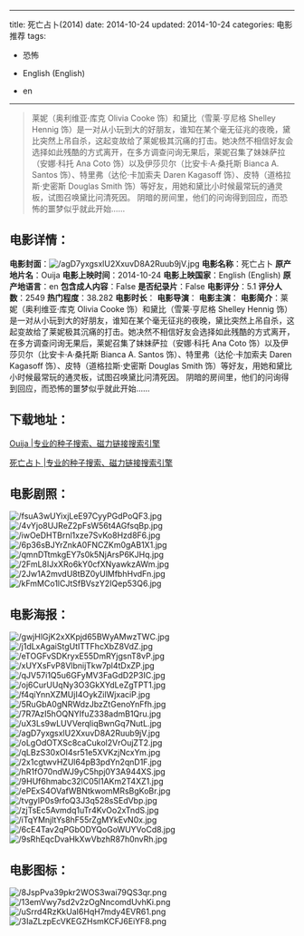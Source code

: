 
---
title: 死亡占卜(2014)
date: 2014-10-24
updated: 2014-10-24
categories: 电影推荐
tags:
- 恐怖

- English (English)
- en
---


> 莱妮（奥利维亚·库克 Olivia Cooke 饰）和黛比（雪莱·亨尼格 Shelley Hennig 饰）是一对从小玩到大的好朋友，谁知在某个毫无征兆的夜晚，黛比突然上吊自杀，这起变故给了莱妮极其沉痛的打击。她决然不相信好友会选择如此残酷的方式离开，在多方调查问询无果后，莱妮召集了妹妹萨拉（安娜·科托 Ana Coto 饰）以及伊莎贝尔（比安卡·A·桑托斯 Bianca A. Santos 饰）、特里弗（达伦·卡加索夫 Daren Kagasoff 饰）、皮特（道格拉斯·史密斯 Douglas Smith 饰）等好友，用她和黛比小时候最常玩的通灵板，试图召唤黛比问清死因。  阴暗的房间里，他们的问询得到回应，而恐怖的噩梦似乎就此开始……

## **电影详情**：

**电影封面**：<img src="https://image.tmdb.org/t/p/w200/agD7yxgsxlU2XxuvD8A2Ruub9jV.jpg" alt="/agD7yxgsxlU2XxuvD8A2Ruub9jV.jpg" title="/agD7yxgsxlU2XxuvD8A2Ruub9jV.jpg">
**电影名称**：死亡占卜
**原产地片名**：Ouija
**电影上映时间**：2014-10-24
**电影上映国家**：English (English)
**原产地语言**：en
**包含成人内容**：False
**是否纪录片**：False
**电影评分**：5.1
**评分人数**：2549
**热门程度**：38.282
**电影时长**：
**电影导演**：
**电影主演**：
**电影简介**：莱妮（奥利维亚·库克 Olivia Cooke 饰）和黛比（雪莱·亨尼格 Shelley Hennig 饰）是一对从小玩到大的好朋友，谁知在某个毫无征兆的夜晚，黛比突然上吊自杀，这起变故给了莱妮极其沉痛的打击。她决然不相信好友会选择如此残酷的方式离开，在多方调查问询无果后，莱妮召集了妹妹萨拉（安娜·科托 Ana Coto 饰）以及伊莎贝尔（比安卡·A·桑托斯 Bianca A. Santos 饰）、特里弗（达伦·卡加索夫 Daren Kagasoff 饰）、皮特（道格拉斯·史密斯 Douglas Smith 饰）等好友，用她和黛比小时候最常玩的通灵板，试图召唤黛比问清死因。  阴暗的房间里，他们的问询得到回应，而恐怖的噩梦似乎就此开始……

## **下载地址**：
[Ouija |专业的种子搜索、磁力链接搜索引擎](https://movie.amd794.com:2083/?search=Ouija&ordering=&mode=match_phrase&page_size=10&page=1)

[死亡占卜 |专业的种子搜索、磁力链接搜索引擎](https://movie.amd794.com:2083/?search=%E6%AD%BB%E4%BA%A1%E5%8D%A0%E5%8D%9C&ordering=&mode=match_phrase&page_size=10&page=1)
 

## **电影剧照**：
<img src="https://image.tmdb.org/t/p/original/fsuA3wUYixjLeE97CyyPGdPoQF3.jpg" alt="/fsuA3wUYixjLeE97CyyPGdPoQF3.jpg" title="/fsuA3wUYixjLeE97CyyPGdPoQF3.jpg"><img src="https://image.tmdb.org/t/p/original/4vYjo8UJReZ2pFsW56t4AGfsqBp.jpg" alt="/4vYjo8UJReZ2pFsW56t4AGfsqBp.jpg" title="/4vYjo8UJReZ2pFsW56t4AGfsqBp.jpg"><img src="https://image.tmdb.org/t/p/original/iwOeDHTBrnl1xze7SvKo8Hzd8F6.jpg" alt="/iwOeDHTBrnl1xze7SvKo8Hzd8F6.jpg" title="/iwOeDHTBrnl1xze7SvKo8Hzd8F6.jpg"><img src="https://image.tmdb.org/t/p/original/6p36sBJYrZnkA0FNCZKm0gAB1X1.jpg" alt="/6p36sBJYrZnkA0FNCZKm0gAB1X1.jpg" title="/6p36sBJYrZnkA0FNCZKm0gAB1X1.jpg"><img src="https://image.tmdb.org/t/p/original/qmnDTtmkgEY7s0k5NjArsP6KJHq.jpg" alt="/qmnDTtmkgEY7s0k5NjArsP6KJHq.jpg" title="/qmnDTtmkgEY7s0k5NjArsP6KJHq.jpg"><img src="https://image.tmdb.org/t/p/original/2FmL8IJxXRo6kY0cfXNyawkzAWm.jpg" alt="/2FmL8IJxXRo6kY0cfXNyawkzAWm.jpg" title="/2FmL8IJxXRo6kY0cfXNyawkzAWm.jpg"><img src="https://image.tmdb.org/t/p/original/2Jw1A2mvdU8tBZ0yUlMfbhHvdFn.jpg" alt="/2Jw1A2mvdU8tBZ0yUlMfbhHvdFn.jpg" title="/2Jw1A2mvdU8tBZ0yUlMfbhHvdFn.jpg"><img src="https://image.tmdb.org/t/p/original/kFmMCo1lCJtSfBVszY2IQep53Q6.jpg" alt="/kFmMCo1lCJtSfBVszY2IQep53Q6.jpg" title="/kFmMCo1lCJtSfBVszY2IQep53Q6.jpg">

## **电影海报**：
<img src="https://image.tmdb.org/t/p/original/gwjHlGjK2xXKpjd65BWyAMwzTWC.jpg" alt="/gwjHlGjK2xXKpjd65BWyAMwzTWC.jpg" title="/gwjHlGjK2xXKpjd65BWyAMwzTWC.jpg"><img src="https://image.tmdb.org/t/p/original/j1dLxAgaiStgUtITTFhcXbZ8VdZ.jpg" alt="/j1dLxAgaiStgUtITTFhcXbZ8VdZ.jpg" title="/j1dLxAgaiStgUtITTFhcXbZ8VdZ.jpg"><img src="https://image.tmdb.org/t/p/original/eTOGFvSDKryxE55DmRYjgsnT8vP.jpg" alt="/eTOGFvSDKryxE55DmRYjgsnT8vP.jpg" title="/eTOGFvSDKryxE55DmRYjgsnT8vP.jpg"><img src="https://image.tmdb.org/t/p/original/xUYXsFvP8VlbnijTkw7pl4tDxZP.jpg" alt="/xUYXsFvP8VlbnijTkw7pl4tDxZP.jpg" title="/xUYXsFvP8VlbnijTkw7pl4tDxZP.jpg"><img src="https://image.tmdb.org/t/p/original/qJV57i1Q5u6GFyMV3FaGdD2P3IC.jpg" alt="/qJV57i1Q5u6GFyMV3FaGdD2P3IC.jpg" title="/qJV57i1Q5u6GFyMV3FaGdD2P3IC.jpg"><img src="https://image.tmdb.org/t/p/original/oj6CurUUqNy3O3GkXYdLeZgTPT1.jpg" alt="/oj6CurUUqNy3O3GkXYdLeZgTPT1.jpg" title="/oj6CurUUqNy3O3GkXYdLeZgTPT1.jpg"><img src="https://image.tmdb.org/t/p/original/f4qiYnnXZMUjI4OykZilWjxaciP.jpg" alt="/f4qiYnnXZMUjI4OykZilWjxaciP.jpg" title="/f4qiYnnXZMUjI4OykZilWjxaciP.jpg"><img src="https://image.tmdb.org/t/p/original/5RuGbA0gNRWdzJbzZtGenoYnFfh.jpg" alt="/5RuGbA0gNRWdzJbzZtGenoYnFfh.jpg" title="/5RuGbA0gNRWdzJbzZtGenoYnFfh.jpg"><img src="https://image.tmdb.org/t/p/original/7R7AzI5hOQNYIfuZ338admB1Qru.jpg" alt="/7R7AzI5hOQNYIfuZ338admB1Qru.jpg" title="/7R7AzI5hOQNYIfuZ338admB1Qru.jpg"><img src="https://image.tmdb.org/t/p/original/uX3Ls9wLUVVerqliqBwnGq7NutL.jpg" alt="/uX3Ls9wLUVVerqliqBwnGq7NutL.jpg" title="/uX3Ls9wLUVVerqliqBwnGq7NutL.jpg"><img src="https://image.tmdb.org/t/p/original/agD7yxgsxlU2XxuvD8A2Ruub9jV.jpg" alt="/agD7yxgsxlU2XxuvD8A2Ruub9jV.jpg" title="/agD7yxgsxlU2XxuvD8A2Ruub9jV.jpg"><img src="https://image.tmdb.org/t/p/original/oLgOdOTXSc8caCukol2VrOujZT2.jpg" alt="/oLgOdOTXSc8caCukol2VrOujZT2.jpg" title="/oLgOdOTXSc8caCukol2VrOujZT2.jpg"><img src="https://image.tmdb.org/t/p/original/qLBzS30xOI4sr51e5XVKzjNcxYm.jpg" alt="/qLBzS30xOI4sr51e5XVKzjNcxYm.jpg" title="/qLBzS30xOI4sr51e5XVKzjNcxYm.jpg"><img src="https://image.tmdb.org/t/p/original/2x1cgtwvHZUl64pB3pdYn2qnD1F.jpg" alt="/2x1cgtwvHZUl64pB3pdYn2qnD1F.jpg" title="/2x1cgtwvHZUl64pB3pdYn2qnD1F.jpg"><img src="https://image.tmdb.org/t/p/original/hR1fO70ndWJ9yC5hpj0Y3A944XS.jpg" alt="/hR1fO70ndWJ9yC5hpj0Y3A944XS.jpg" title="/hR1fO70ndWJ9yC5hpj0Y3A944XS.jpg"><img src="https://image.tmdb.org/t/p/original/9HUf6hmabc32lC05l1AKm2T4XZ1.jpg" alt="/9HUf6hmabc32lC05l1AKm2T4XZ1.jpg" title="/9HUf6hmabc32lC05l1AKm2T4XZ1.jpg"><img src="https://image.tmdb.org/t/p/original/ePExS4OVafWBNtkwomMRsBgKoBr.jpg" alt="/ePExS4OVafWBNtkwomMRsBgKoBr.jpg" title="/ePExS4OVafWBNtkwomMRsBgKoBr.jpg"><img src="https://image.tmdb.org/t/p/original/tvgyIP0s9rfoQ3J3q528sSEdVbp.jpg" alt="/tvgyIP0s9rfoQ3J3q528sSEdVbp.jpg" title="/tvgyIP0s9rfoQ3J3q528sSEdVbp.jpg"><img src="https://image.tmdb.org/t/p/original/zjTsEc5Avmdq1uTr4KvOo2xTndS.jpg" alt="/zjTsEc5Avmdq1uTr4KvOo2xTndS.jpg" title="/zjTsEc5Avmdq1uTr4KvOo2xTndS.jpg"><img src="https://image.tmdb.org/t/p/original/iTqYMnjltYs8hF55rZgMYkEvN0x.jpg" alt="/iTqYMnjltYs8hF55rZgMYkEvN0x.jpg" title="/iTqYMnjltYs8hF55rZgMYkEvN0x.jpg"><img src="https://image.tmdb.org/t/p/original/6cE4Tav2qPGbODYQoGoWUYVoCd8.jpg" alt="/6cE4Tav2qPGbODYQoGoWUYVoCd8.jpg" title="/6cE4Tav2qPGbODYQoGoWUYVoCd8.jpg"><img src="https://image.tmdb.org/t/p/original/9sRhEqcDvaHkXwVbzhR87h0nvRh.jpg" alt="/9sRhEqcDvaHkXwVbzhR87h0nvRh.jpg" title="/9sRhEqcDvaHkXwVbzhR87h0nvRh.jpg">

## **电影图标**：
<img src="https://image.tmdb.org/t/p/original/8JspPva39pkr2WOS3wai79QS3qr.png" alt="/8JspPva39pkr2WOS3wai79QS3qr.png" title="/8JspPva39pkr2WOS3wai79QS3qr.png"><img src="https://image.tmdb.org/t/p/original/13emVwy7sd2v2zOgNncomdUvhKi.png" alt="/13emVwy7sd2v2zOgNncomdUvhKi.png" title="/13emVwy7sd2v2zOgNncomdUvhKi.png"><img src="https://image.tmdb.org/t/p/original/uSrrd4RzKkUaI6HqH7mdy4EVR61.png" alt="/uSrrd4RzKkUaI6HqH7mdy4EVR61.png" title="/uSrrd4RzKkUaI6HqH7mdy4EVR61.png"><img src="https://image.tmdb.org/t/p/original/3IaZLzpEcVKEGZHsmKCFJ6EiYF8.png" alt="/3IaZLzpEcVKEGZHsmKCFJ6EiYF8.png" title="/3IaZLzpEcVKEGZHsmKCFJ6EiYF8.png">
